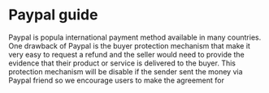 # Paypal guide

Paypal is popula international payment method available in many countries.
One drawback of Paypal is the buyer protection mechanism that make it very easy to request a refund 
and the seller would need to provide the evidence that their product or service is delivered to the buyer.
This protection mechanism will be disable if the sender sent the money via Paypal friend so we encourage users to make the agreement for 
